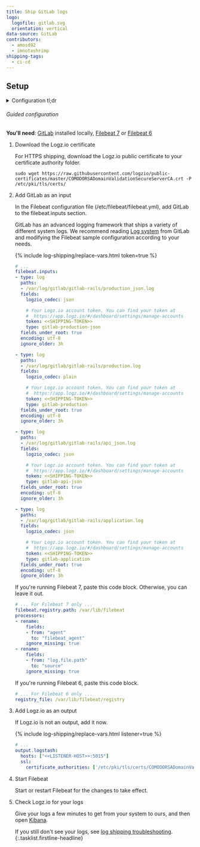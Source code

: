 ```yaml
---
title: Ship GitLab logs
logo:
  logofile: gitlab.svg
  orientation: vertical
data-source: GitLab
contributors:
  - amosd92
  - imnotashrimp
shipping-tags:
  - ci-cd
---
```


## Setup

<details>

<summary>
Configuration tl;dr
</summary>

Files
: [Sample configuration](https://raw.githubusercontent.com/logzio/logz-docs/master/shipping-config-samples/logz-filebeat-config.yml) \\
  [Encryption certificate](https://raw.githubusercontent.com/logzio/public-certificates/master/COMODORSADomainValidationSecureServerCA.crt)

Listener
: Port 5015.
  For help finding your region's listener host, see [Account region]({{site.baseurl}}/user-guide/accounts/account-region.html).

Default log locations
: If installed from Omnibus packages: `/var/log/gitlab/...` \\
  If installed from source: `/home/git/gitlab/log/...` \\
  _See [Log system](https://docs.gitlab.com/ee/administration/logs.html) from GitLab for more information._

Log type
: Production, JSON: `gitlab-production-json` \\
  Production, plain text: `gitlab-production` \\
  API: `gitlab-api-json` \\
  Application: `gitlab-application`

</details>

###### Guided configuration

**You'll need**:
[GitLab](https://about.gitlab.com/installation/) installed locally,
[Filebeat 7](https://www.elastic.co/guide/en/beats/filebeat/current/filebeat-installation.html) or
[Filebeat 6](https://www.elastic.co/guide/en/beats/filebeat/6.7/filebeat-installation.html)

1.  Download the Logz.io certificate

    For HTTPS shipping, download the Logz.io public certificate to your certificate authority folder.

    ```shell
    sudo wget https://raw.githubusercontent.com/logzio/public-certificates/master/COMODORSADomainValidationSecureServerCA.crt -P /etc/pki/tls/certs/
    ```

2.  Add GitLab as an input

    In the Filebeat configuration file (/etc/filebeat/filebeat.yml), add GitLab to the filebeat.inputs section.

    GitLab has an advanced logging framework that ships a variety of different system logs.
    We recommend reading [Log system](https://docs.gitlab.com/ee/administration/logs.html) from GitLab and modifying the Filebeat sample configuration according to your needs.

    {% include log-shipping/replace-vars.html token=true %}

    ```yaml
    # ...
    filebeat.inputs:
    - type: log
      paths:
      - /var/log/gitlab/gitlab-rails/production_json.log
      fields:
        logzio_codec: json

        # Your Logz.io account token. You can find your token at
        #  https://app.logz.io/#/dashboard/settings/manage-accounts
        token: <<SHIPPING-TOKEN>>
        type: gitlab-production-json
      fields_under_root: true
      encoding: utf-8
      ignore_older: 3h

    - type: log
      paths:
      - /var/log/gitlab/gitlab-rails/production.log
      fields:
        logzio_codec: plain

        # Your Logz.io account token. You can find your token at
        #  https://app.logz.io/#/dashboard/settings/manage-accounts
        token: <<SHIPPING-TOKEN>>
        type: gitlab-production
      fields_under_root: true
      encoding: utf-8
      ignore_older: 3h

    - type: log
      paths:
      - /var/log/gitlab/gitlab-rails/api_json.log
      fields:
        logzio_codec: json

        # Your Logz.io account token. You can find your token at
        #  https://app.logz.io/#/dashboard/settings/manage-accounts
        token: <<SHIPPING-TOKEN>>
        type: gitlab-api-json
      fields_under_root: true
      encoding: utf-8
      ignore_older: 3h

    - type: log
      paths:
      - /var/log/gitlab/gitlab-rails/application.log
      fields:
        logzio_codec: json

        # Your Logz.io account token. You can find your token at
        #  https://app.logz.io/#/dashboard/settings/manage-accounts
        token: <<SHIPPING-TOKEN>>
        type: gitlab-application
      fields_under_root: true
      encoding: utf-8
      ignore_older: 3h
    ```

    If you're running Filebeat 7, paste this code block.
    Otherwise, you can leave it out.

    ```yaml
    # ... For Filebeat 7 only ...
    filebeat.registry.path: /var/lib/filebeat
    processors:
    - rename:
        fields:
        - from: "agent"
          to: "filebeat_agent"
        ignore_missing: true
    - rename:
        fields:
        - from: "log.file.path"
          to: "source"
        ignore_missing: true
    ```

    If you're running Filebeat 6, paste this code block.

    ```yaml
    # ... For Filebeat 6 only ...
    registry_file: /var/lib/filebeat/registry
    ```

3.  Add Logz.io as an output

    If Logz.io is not an output, add it now.

    {% include log-shipping/replace-vars.html listener=true %}

    ```yaml
    # ...
    output.logstash:
      hosts: ["<<LISTENER-HOST>>:5015"]
      ssl:
        certificate_authorities: ['/etc/pki/tls/certs/COMODORSADomainValidationSecureServerCA.crt']
    ```

4.  Start Filebeat

    Start or restart Filebeat for the changes to take effect.

5.  Check Logz.io for your logs

    Give your logs a few minutes to get from your system to ours, and then open [Kibana](https://app.logz.io/#/dashboard/kibana).

    If you still don't see your logs, see [log shipping troubleshooting]({{site.baseurl}}/user-guide/log-shipping/log-shipping-troubleshooting.html).
{:.tasklist.firstline-headline}

